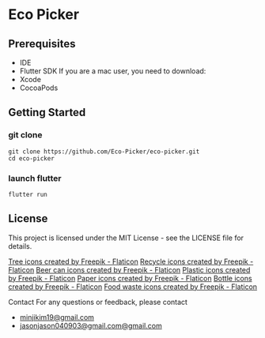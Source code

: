 # Eco Picker

## Prerequisites

- IDE
- Flutter SDK
  If you are a mac user, you need to download:
- Xcode
- CocoaPods

## Getting Started

### git clone

```shell
git clone https://github.com/Eco-Picker/eco-picker.git
cd eco-picker
```

### launch flutter

```shell
flutter run
```

## License

This project is licensed under the MIT License - see the LICENSE file for details.

<a href="https://www.flaticon.com/free-icons/tree" title="tree icons">Tree icons created by Freepik - Flaticon</a>
<a href="https://www.flaticon.com/free-icons/recycle" title="recycle icons">Recycle icons created by Freepik - Flaticon</a>
<a href="https://www.flaticon.com/free-icons/beer-can" title="beer can icons">Beer can icons created by Freepik - Flaticon</a>
<a href="https://www.flaticon.com/free-icons/plastic" title="plastic icons">Plastic icons created by Freepik - Flaticon</a>
<a href="https://www.flaticon.com/free-icons/paper" title="paper icons">Paper icons created by Freepik - Flaticon</a>
<a href="https://www.flaticon.com/free-icons/bottle" title="bottle icons">Bottle icons created by Freepik - Flaticon</a>
<a href="https://www.flaticon.com/free-icons/food-waste" title="food waste icons">Food waste icons created by Freepik - Flaticon</a>

Contact
For any questions or feedback, please contact

- [minjikim19\@gmail.com](mailto:minjikim19@gmail.com?subject=ecopicker)
- [jasonjason040903@gmail.com\@gmail.com](mailto:jasonjason040903@gmail.com@gmail.com?subject=ecopicker)
